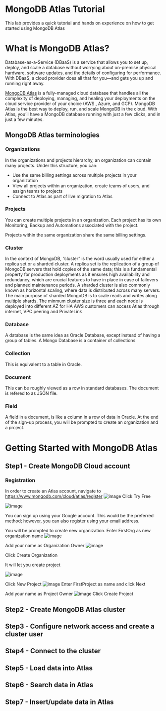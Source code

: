 # MongoDB Atlas Tutorial
This lab provides a quick tutorial and hands on experience on how to get started using MongoDB Atlas

# What is MongoDB Atlas?
Database-as-a-Service (DBaaS) is a service that allows you to set up, deploy, and scale a database without worrying about on-premise physical hardware, software updates, and the details of configuring for performance. With DBaaS, a cloud provider does all that for you—and gets you up and running right away.

[MongoDB Atlas](https://www.mongodb.com/cloud/atlas) is a fully-managed cloud database that handles all the complexity of deploying, managing, and healing your deployments on the cloud service provider of your choice (AWS , Azure, and GCP). MongoDB Atlas is the best way to deploy, run, and scale MongoDB in the cloud. With Atlas, you’ll have a MongoDB database running with just a few clicks, and in just a few minutes.

## MongoDB Atlas terminologies
### Organizations 
In the organizations and projects hierarchy, an organization can contain many projects. Under this structure, you can:

   - Use the same billing settings across multiple projects in your organization
   - View all projects within an organization, create teams of users, and assign teams to projects
   - Connect to Atlas as part of live migration to Atlas

### Projects
You can create multiple projects in an organization. Each project has its own Monitoring, Backup and Automations associated with the project.

Projects within the same organization share the same billing settings.

### Cluster 
In the context of MongoDB, “cluster” is the word usually used for either a replica set or a sharded cluster. A replica set is the 
replication of a group of MongoDB servers that hold copies of the same data; this is a fundamental property for production deployments as it ensures high availability and redundancy, which are crucial  features to have in place in case of failovers and planned maintenance periods.
A sharded cluster is also commonly known as horizontal scaling, where data is distributed across many servers.
The main purpose of sharded MongoDB is to scale reads and writes along multiple shards.
The minmum cluster size is three and each node is deployed into different AZ for HA
AWS customers can access Atlas through internet, VPC peering and PrivateLink

### Database
A database is the same idea as Oracle Database, except instead of having a group of tables. A Mongo Database is a container of collections

### Collection
This is equivalent to a table in Oracle.

### Document
This can be roughly viewed as a row in standard databases. The document is refered to as JSON file.

### Field
A field in a document, is like a column in a row of data in Oracle. At the end of the sign-up process, you will be prompted to create an organization and a project.





# Getting Started with MongoDB Atlas
## Step1 - Create MongoDB Cloud account
### Registration
In order to create an Atlas account, navigate to https://www.mongodb.com/cloud/atlas/register
![image](https://github.com/haibzhou/MongoDB-Atlas-Tutorial/assets/109695471/886841ce-a05e-4770-8d9c-bebf465676a7)
Click Try Free

![image](https://github.com/haibzhou/MongoDB-Atlas-Tutorial/assets/109695471/c055b0a1-c45c-42c4-bde4-022b8aca0309)


You can sign up using your Google account. This would be the preferred method; however, you can also register using your email address.

You will be prompted to create new organization. Enter FirstOrg as new organization name
![image](https://github.com/haibzhou/MongoDB-Atlas-Tutorial/assets/109695471/3f778b7d-69ec-49d6-a35e-bc19945d079b)

Add your name as Organization Owner
![image](https://github.com/haibzhou/MongoDB-Atlas-Tutorial/assets/109695471/92d7268e-47f1-4ec3-9729-3d7337bc51c0)

Click Create Organization

It will let you create project

![image](https://github.com/haibzhou/MongoDB-Atlas-Tutorial/assets/109695471/db50e566-d401-4a85-8337-b594eda345ac)

Click New Project
![image](https://github.com/haibzhou/MongoDB-Atlas-Tutorial/assets/109695471/a7704e75-93d7-46bd-afd5-78e3f8973e66)
Enter FirstProject as name and click Next

Add your name as Project Owner
![image](https://github.com/haibzhou/MongoDB-Atlas-Tutorial/assets/109695471/6020d3cc-67bc-487d-91b1-69065f3c1d7c)
Click Create Project





## Step2 - Create MongoDB Atlas cluster
## Step3 - Configure network access and create a cluster user
## Step4 - Connect to the cluster
## Step5 - Load data into Atlas
## Step6 - Search data in Atlas
## Step7 - Insert/update data in Atlas
